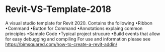 # Revit-VS-Template-2018
A visual studio template for Revit 2020. Contains the following •Ribbon •Command •Button for Command •Annotations explaing common principles •Sample Code •Typical project strucure •Build events that allow for easy debugging and compiling For use and information please see https://bimsquared.com/how-to-create-a-revit-addin/
